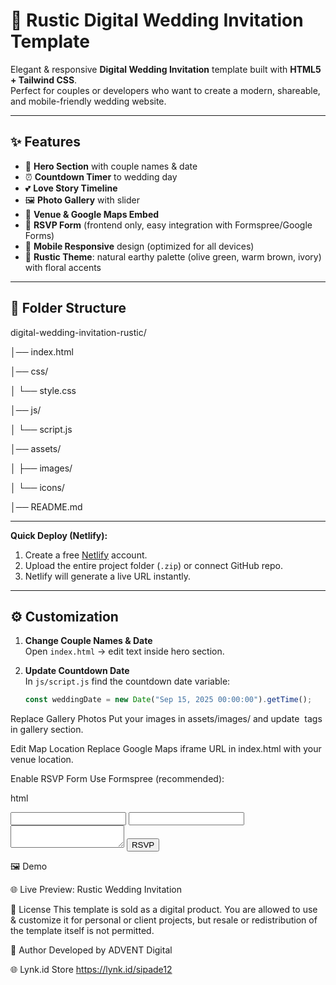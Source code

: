 # 🌿 Rustic Digital Wedding Invitation Template

Elegant & responsive **Digital Wedding Invitation** template built with **HTML5 + Tailwind CSS**.  
Perfect for couples or developers who want to create a modern, shareable, and mobile-friendly wedding website.

---

## ✨ Features
- 🎉 **Hero Section** with couple names & date  
- ⏰ **Countdown Timer** to wedding day  
- 💕 **Love Story Timeline**  
- 🖼️ **Photo Gallery** with slider  
- 📍 **Venue & Google Maps Embed**  
- 📝 **RSVP Form** (frontend only, easy integration with Formspree/Google Forms)  
- 📱 **Mobile Responsive** design (optimized for all devices)  
- 🎨 **Rustic Theme**: natural earthy palette (olive green, warm brown, ivory) with floral accents  

---

## 📂 Folder Structure
digital-wedding-invitation-rustic/

│── index.html

│── css/

│ └── style.css

│── js/

│ └── script.js

│── assets/

│ ├── images/

│ └── icons/

│── README.md

---


**Quick Deploy (Netlify):**
1. Create a free [Netlify](https://app.netlify.com) account.  
2. Upload the entire project folder (`.zip`) or connect GitHub repo.  
3. Netlify will generate a live URL instantly.  

---

## ⚙️ Customization
1. **Change Couple Names & Date**  
   Open `index.html` → edit text inside hero section.  

2. **Update Countdown Date**  
   In `js/script.js` find the countdown date variable:  
   ```js
   const weddingDate = new Date("Sep 15, 2025 00:00:00").getTime();
Replace Gallery Photos
Put your images in assets/images/ and update <img> tags in gallery section.

Edit Map Location
Replace Google Maps iframe URL in index.html with your venue location.

Enable RSVP Form
Use Formspree (recommended):

html
<form action="https://formspree.io/f/YOUR_FORM_ID" method="POST">
  <input type="text" name="name" required>
  <input type="email" name="email" required>
  <textarea name="message"></textarea>
  <button type="submit">RSVP</button>
</form>

🖼️ Demo

🌐 Live Preview: Rustic Wedding Invitation

📜 License
This template is sold as a digital product.
You are allowed to use & customize it for personal or client projects,
but resale or redistribution of the template itself is not permitted.

👤 Author
Developed by ADVENT Digital

🌐 Lynk.id Store https://lynk.id/sipade12 
